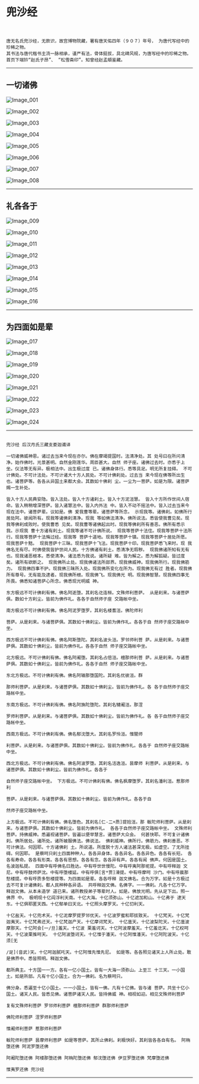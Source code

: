 # 兜沙经

<br />

```
唐无名氏兜沙经，无款识，故宫博物院藏，署有唐天佑四年（９０７）年号， 为唐代写经中的珍稀之物。
其书法与唐代楷书主流一脉相承，谨严有法，骨体挺拔，具北碑风规，为唐写经中的珍稀之物。
首页下端钤“赵氏子昂”、 “松雪斋印”。知曾经赵孟頫鉴藏。

```

---

## 一切诸佛

![Image_001]( https://gitcode.net/xu180/document/-/raw/master/imgs/shufa/doushajing/Image_001.jpg )

![Image_002]( https://gitcode.net/xu180/document/-/raw/master/imgs/shufa/doushajing/Image_002.jpg )

![Image_003]( https://gitcode.net/xu180/document/-/raw/master/imgs/shufa/doushajing/Image_003.jpg )

![Image_004]( https://gitcode.net/xu180/document/-/raw/master/imgs/shufa/doushajing/Image_004.jpg )

![Image_005]( https://gitcode.net/xu180/document/-/raw/master/imgs/shufa/doushajing/Image_005.jpg )

![Image_006]( https://gitcode.net/xu180/document/-/raw/master/imgs/shufa/doushajing/Image_006.jpg )

![Image_007]( https://gitcode.net/xu180/document/-/raw/master/imgs/shufa/doushajing/Image_007.jpg )

![Image_008]( https://gitcode.net/xu180/document/-/raw/master/imgs/shufa/doushajing/Image_008.jpg )

---

## 礼各各于

![Image_009]( https://gitcode.net/xu180/document/-/raw/master/imgs/shufa/doushajing/Image_009.jpg )

![Image_010]( https://gitcode.net/xu180/document/-/raw/master/imgs/shufa/doushajing/Image_010.jpg )

![Image_011]( https://gitcode.net/xu180/document/-/raw/master/imgs/shufa/doushajing/Image_011.jpg )

![Image_012]( https://gitcode.net/xu180/document/-/raw/master/imgs/shufa/doushajing/Image_012.jpg )

![Image_013]( https://gitcode.net/xu180/document/-/raw/master/imgs/shufa/doushajing/Image_013.jpg )

![Image_014]( https://gitcode.net/xu180/document/-/raw/master/imgs/shufa/doushajing/Image_014.jpg )

![Image_015]( https://gitcode.net/xu180/document/-/raw/master/imgs/shufa/doushajing/Image_015.jpg )

![Image_016]( https://gitcode.net/xu180/document/-/raw/master/imgs/shufa/doushajing/Image_016.jpg )

---

## 为四面如是辈

![Image_017]( https://gitcode.net/xu180/document/-/raw/master/imgs/shufa/doushajing/Image_017.jpg )

![Image_018]( https://gitcode.net/xu180/document/-/raw/master/imgs/shufa/doushajing/Image_018.jpg )

![Image_019]( https://gitcode.net/xu180/document/-/raw/master/imgs/shufa/doushajing/Image_019.jpg )

![Image_020]( https://gitcode.net/xu180/document/-/raw/master/imgs/shufa/doushajing/Image_020.jpg )

![Image_021]( https://gitcode.net/xu180/document/-/raw/master/imgs/shufa/doushajing/Image_021.jpg )

![Image_022]( https://gitcode.net/xu180/document/-/raw/master/imgs/shufa/doushajing/Image_022.jpg )

![Image_023]( https://gitcode.net/xu180/document/-/raw/master/imgs/shufa/doushajing/Image_023.jpg )

![Image_024]( https://gitcode.net/xu180/document/-/raw/master/imgs/shufa/doushajing/Image_024.jpg )

---


```

兜沙经 后汉月氏三藏支娄迦谶译

一切诸佛威神恩。诸过去当来今现在亦尔。佛在摩竭提国时。法清净处。其 处号曰在所问清净。始作佛时。光景甚明。自然金刚莲华。周匝甚大。自然 师子座。诸佛过去时。亦悉于上坐。仪法等无有异。极相法中。出生极过度 已。诸佛身体行。悉等具足。明无所复挂碍。 不可计佛处。不可计法处。不可计诸大十方人民处。不可计佛刹处。过去当 来今现在佛等所出生也。诸菩萨等。各各从异国土来都大会。其数如十佛刹 尘。一尘为一菩萨。如是为限。诸菩萨赐一生补处。

皆入十方人民典安隐。皆入法处。皆入十方诸刹土。皆入十方泥洹慧。 皆入十方所作世间人宿命。皆入稍稍增深菩萨。皆入诸慧法中。皆入内外法 中。皆入不动不摇法中。皆入过去当来今现在法中。诸菩萨辈。议如是。佛 爱我曹等辈。诸菩萨等所念。 示现我等。诸佛刹。如佛所行居处阿。彼闻所有。现我等诸佛刹清净。现我 等如佛法清净。佛所说法。悉皆使我曹见矣。现我等佛刹成败时。使我曹悉 见矣。现我曹等诸佛起出时。现我等佛刹所有善恶。佛所有悉示我。示现我 曹十方诸有刹土。现我等诸不可计佛所说。 现我等菩萨十法住。现我等菩萨十法所行。现我等菩萨十法悔过经。现我等 菩萨十道地。现我等菩萨十镇。现我等菩萨十居处所愿。现我菩萨十黠。 现我菩萨十三昧。现我菩萨十飞法。现我菩萨十印。现我菩萨悉飞来时。现 我佛名无有尽。时佛使我皆护世间人民。十方佛诸有刹土。悉清净无瑕秽。 现我佛诸所知有无有也。现我诸恶根本。悉使清净。诸法悉为我说。诸所疑 难。皆为解之。悉为解狐疑。皆过度矣。诸所有欲断之。 现我佛所止处。现我佛诸法所部界。现我佛威神。现我佛所行。现我佛筋力。 现我佛四事不护。现我佛三昧所入处。现我佛所变化在所为。现我佛无有过 胜者。现我佛所有尊号。无有能及逮者。现我佛所根。现我佛飞。现我佛光 明。现我佛智慧。现我佛四事无所畏。佛悉知诸菩萨心所念。佛悉现光明威 神。

东方极远不可计佛刹有佛。佛名阿逝堕。其刹名讫连桓。文殊师利菩萨。 从是刹来。与诸菩萨俱。数如十方刹尘。皆前为佛作礼。各各于自然师子座 交路帐中坐。

南方极远不可计佛刹有佛。佛名阿泥罗堕罗。其刹名楼耆洹。佛陀师利

菩萨。从是刹来。与诸菩萨俱。其数如十佛刹尘。皆前为佛作礼。各各于自 然师子座交路帐中坐。

西方极远不可计佛刹有佛。佛名阿斯堕陀。其刹名波头洹。罗邻师利菩 萨。从是刹来。与诸菩萨俱。其数如十佛刹尘。皆前为佛作礼。各各于自然 师子座交路帐中坐。

北方极远。不可计佛刹有佛。佛名阿阇堕。其刹名占倍洹。檀那师利菩 萨。从是刹来。与诸菩萨俱。其数如十佛刹尘。皆前为佛作礼。各各于自然 师子座交路帐中坐。

东北方极远。不可计佛刹有佛。佛名阿输那堕国陀。其刹名优彼洹。群

那师利菩萨。从是刹来。与诸菩萨俱。其数如十佛刹尘。皆前为佛作礼。各 各于自然师子座交路帐中坐。

东南方极远。不可计佛刹有佛。佛名阿旃陀堕陀。其刹名犍阇洹。那涅

罗师利菩萨。从是刹来。与诸菩萨俱。其数如十佛刹尘。皆前为佛作礼。各 各于自然师子座交路帐中坐。

西南方极远。不可计佛刹有佛。佛名郁沈堕大。其刹名罗怜洹。惟闇师

利菩萨。从是刹来。与诸菩萨俱。其数如十佛刹尘。皆前为佛作礼。各各于 自然师子座交路帐中坐。

西北方极远。不可计佛刹有佛。佛名阿波罗堕。其刹名活逸洹。昙摩师 利菩萨。从是刹来。与诸菩萨俱。其数如十佛刹尘。皆前为佛作礼。各各于

自然师子座交路帐中坐。 下方极远。不可计佛刹有佛。佛名枫摩堕罗。其刹名潘利洹。惹那师利

菩萨。从是刹来。与诸菩萨俱。其数如十佛刹尘。皆前为佛作礼。各各于自

然师子座交路帐中坐。

上方极远。不可计佛刹有佛。佛名堕色。其刹名[仁-二+质]提拾洹。那 軷陀师利菩萨。从是刹来。与诸菩萨俱。其数如十佛刹尘。皆前为佛作礼。 各各于自然师子座交路帐中坐。 文殊师利菩萨。持佛威神。悉遍视诸菩萨。皆遍以便举慧言。诸菩萨大众会。 何甚快耶。不可复计诸佛刹。佛所居处。诸所处。诸所被服佛法。佛说法。 佛刹威神。佛所行。佛筋力。佛刹善恶。不可计佛法。何因耶。十方诸佛刹 土。所说道。所度脱十方人诸法甚深无极。如虚空。了无所挂碍。何因耶。 是蔡呵只刹土四面种种人。各各异身体。各各异名。各各异色。各各有长短。 各各有寿命。各各有形类。各各有思想。各各有念。各各异有声。各各有闻 佛声。何因是国土。名波迦私提。 四面中有呼佛名曰胜达。中有呼世世慢陀。中有呼夷阿那坭提。中有呼释迦 文尼。中有呼鼓师萨沈。中有呼堕楼延。中有呼俱[言*贾]滑提。中有呼摩呵 沙门。中有呼晨那愁楼提。中有呼质多愁楼提等。为四面如是辈。各各呼释 迦文佛名。合为万字。如是十方极过去不可复计诸佛刹。都人民种种各异语。 共呼释迦文佛。名佛字。一一佛刹。凡各十亿万字。释迦文佛。从本未造学 道已来。诸所教授弟子等辈时人。如是。佛放光明。先从足下出。照一佛界 中。 极明现十亿阎浮利天南。十亿大海。十亿须弥山。十亿遮加和山。十亿弗于 逮天东。十亿俱耶匿天西。十亿郁单曰天北。十亿照头摩罗天。十亿忉利天。

十亿盐天。十亿兜术天。十亿泥摩罗提罗邻优天。十亿波罗蜜和耶拔致天。 十亿梵天。十亿梵迦夷天。十亿梵弗还天。十亿梵迦产天。十亿摩诃梵天。 十亿廅天。十亿波梨陀天。十亿廅波摩那天。十亿阿会[一/旦]羞天。十亿波 栗羞诃天。十亿阿波摩羞天。十亿羞讫天。十亿权呵天。十亿波栗推呵天。 十亿阿波堕诃天。十亿惟于潘天。十亿阿惟潘天。十亿阿陀波天。十亿须[无

/足](音武)天。十亿呵迦腻吒天。十亿阿惟先惟先尼。 如是等。各各照见诸天上人所止处。敢是佛界中。悉皆照明。释迦文佛。

都所典主。十方国一一方。各有一亿小国土。皆有一大海一须弥山。上至三 十三天。一小国土。如是所部。凡有十亿小国土。合为一佛刹。名为蔡呵只。

佛分身。悉遍至十亿小国土。一一小国土。皆有一佛。凡有十亿佛。皆与诸 菩萨。共坐十亿小国土。诸天人民。皆悉见佛。诸菩萨诸天人民。皆持佛威 神。相视如迎。相见文殊师利菩萨

复有文殊师利菩萨 罗邻师利菩萨 檀那师利菩萨 群那师利菩萨

佛陀师利菩萨 涅罗师利菩萨

惟阇师利菩萨 惹那师利菩萨

軷陀师利菩萨 昙摩师利菩萨 如是等菩萨。其所止佛刹。刹极快好。其刹皆各各自有名。 阿栴堕还佛 阿泥罗堕还佛

阿阇陀堕还佛 阿楼那堕还佛 阿栴陀堕还佛 郁沈堕还佛 伊豆罗堕还佛 梵摩堕还佛

惟夷罗还佛 兜沙经

```

---

